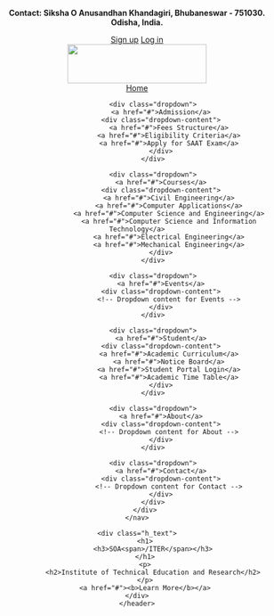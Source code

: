 <!DOCTYPE html>
 <head>
    <title>Landing Page</title>
    <link rel="stylesheet" href="style.css">
    <link rel="stylesheet" href="https://cdnjs.cloudflare.com/ajax/libs/font-awesome/4.7.0/css/font-awesome.min.css">
    <link rel="preconnect" href="https://fonts.googleapis.com">
<link rel="preconnect" href="https://fonts.gstatic.com" crossorigin>
<link href="https://fonts.googleapis.com/css2?family=Caveat:wght@400..700&family=Poppins&display=swap" rel="stylesheet">
</head>
<body>
    <header>
    <nav class="nav1">
        <div>
            <p><b>Contact: Siksha O Anusandhan Khandagiri, Bhubaneswar - 751030. Odisha, India.</b></p>
        </div>
        <div>
                <i class="fa fa-facebook"></i>
                <i class="fa fa-instagram"></i>
                <i class="fa fa-linkedin"></i>
                <a href="#">Sign up</a>
                <a href="#">Log in</a>
        </div>
    </nav>
    <nav class="nav2">
        <div>
            <img src="soa logo.png" width="250" height="70">
        </div>
        <div class="menu">
            <div class="dropdown">
                <a href="#">Home</a>
                <div class="dropdown-content">
                    <!-- Dropdown content for Home -->
                </div>
            </div>
            
            <div class="dropdown">
                <a href="#">Admission</a>
                <div class="dropdown-content">
                    <a href="#">Fees Structure</a>
                    <a href="#">Eligibility Criteria</a>
                    <a href="#">Apply for SAAT Exam</a>
                </div>
            </div>
            
            <div class="dropdown">
                <a href="#">Courses</a>
                <div class="dropdown-content">
                    <a href="#">Civil Engineering</a>
                    <a href="#">Computer Applications</a>
                    <a href="#">Computer Science and Engineering</a>
                    <a href="#">Computer Science and Information Technology</a>
                    <a href="#">Electrical Engineering</a>
                    <a href="#">Mechanical Engineering</a>
                </div>
            </div>
            
            <div class="dropdown">
                <a href="#">Events</a>
                <div class="dropdown-content">
                    <!-- Dropdown content for Events -->
                </div>
            </div>
            
            <div class="dropdown">
                <a href="#">Student</a>
                <div class="dropdown-content">
                    <a href="#">Academic Curriculum</a>
                    <a href="#">Notice Board</a>
                    <a href="#">Student Portal Login</a>
                    <a href="#">Academic Time Table</a>
                </div>
            </div>
            
            <div class="dropdown">
                <a href="#">About</a>
                <div class="dropdown-content">
                    <!-- Dropdown content for About -->
                </div>
            </div>
            
            <div class="dropdown">
                <a href="#">Contact</a>
                <div class="dropdown-content">
                    <!-- Dropdown content for Contact -->
                </div>
            </div>
        </div>
    </nav>
    
    <div class="h_text">
        <h1>
            <h3>SOA<span>/ITER</span></h3>
        </h1>
        <p>
            <h2>Institute of Technical Education and Research</h2>
        </p>
        <a href="#"><b>Learn More</b></a>
    </div>
    </header>
</body>
</html>
